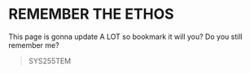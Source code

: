 # REMEMBER THE ETHOS
This page is gonna update A LOT so bookmark it will you?
Do you still remember me?
> SYS255TEM
